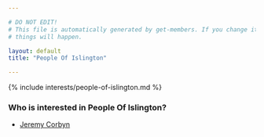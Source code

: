 ```yaml
---

# DO NOT EDIT!
# This file is automatically generated by get-members. If you change it, bad
# things will happen.

layout: default
title: "People Of Islington"

---
```


{% include interests/people-of-islington.md %}

### Who is interested in People Of Islington?


* [Jeremy Corbyn](members/jeremy-corbyn.html)
